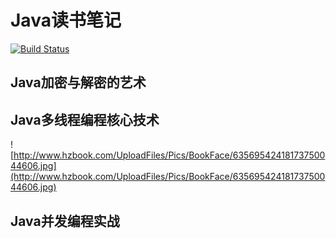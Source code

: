 # Java读书笔记
[![Build Status](https://travis-ci.org/zongzhankui/book-java.svg?branch=master)](https://travis-ci.org/zongzhankui/book-java)

## Java加密与解密的艺术

## Java多线程编程核心技术

![http://www.hzbook.com/UploadFiles/Pics/BookFace/63569542418173750044606.jpg](http://www.hzbook.com/UploadFiles/Pics/BookFace/63569542418173750044606.jpg)

## Java并发编程实战